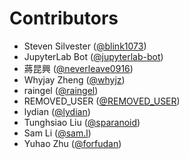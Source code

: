 # Contributors

* Steven Silvester ([@blink1073](https://crowdin.com/profile/blink1073))
* JupyterLab Bot ([@jupyterlab-bot](https://crowdin.com/profile/jupyterlab-bot))
* 蔣昆興 ([@neverleave0916](https://crowdin.com/profile/neverleave0916))
* Whyjay Zheng ([@whyjz](https://crowdin.com/profile/whyjz))
* raingel ([@raingel](https://crowdin.com/profile/raingel))
* REMOVED_USER ([@REMOVED_USER](https://crowdin.com/profile/REMOVED_USER))
* lydian ([@lydian](https://crowdin.com/profile/lydian))
* Tunghsiao Liu ([@sparanoid](https://crowdin.com/profile/sparanoid))
* Sam Li ([@sam.l](https://crowdin.com/profile/sam.l))
* Yuhao Zhu ([@forfudan](https://crowdin.com/profile/forfudan))
